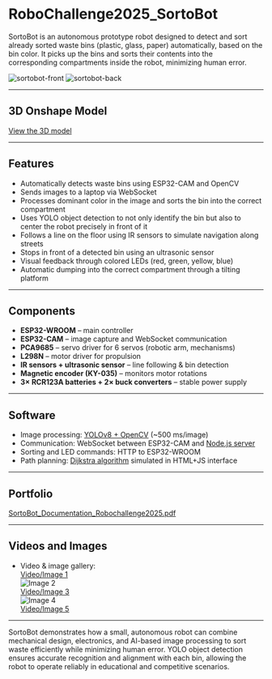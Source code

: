 # RoboChallenge2025_SortoBot

SortoBot is an autonomous prototype robot designed to detect and sort already sorted waste bins (plastic, glass, paper) automatically, based on the bin color. It picks up the bins and sorts their contents into the corresponding compartments inside the robot, minimizing human error.

![sortobot-front](https://github.com/user-attachments/assets/0be4961a-94c6-4fc7-93eb-86d985d4c41f)
![sortobot-back](https://github.com/user-attachments/assets/2305cf88-7383-4299-aec0-4dba8b875e03)

---

## 3D Onshape Model

[View the 3D model](https://cad.onshape.com/documents/6dcd17111db380910306cb9f/w/09c7ec735f4629dd65699941/e/5b817ed5bd58267ef9394a37?renderMode=0&uiState=68889b5304ee9a1da0ab395c)

---

## Features

- Automatically detects waste bins using ESP32-CAM and OpenCV
- Sends images to a laptop via WebSocket
- Processes dominant color in the image and sorts the bin into the correct compartment
- Uses YOLO object detection to not only identify the bin but also to center the robot precisely in front of it
- Follows a line on the floor using IR sensors to simulate navigation along streets
- Stops in front of a detected bin using an ultrasonic sensor
- Visual feedback through colored LEDs (red, green, yellow, blue)
- Automatic dumping into the correct compartment through a tilting platform

---

## Components

- **ESP32-WROOM** – main controller
- **ESP32-CAM** – image capture and WebSocket communication
- **PCA9685** – servo driver for 6 servos (robotic arm, mechanisms)
- **L298N** – motor driver for propulsion
- **IR sensors + ultrasonic sensor** – line following & bin detection
- **Magnetic encoder (KY-035)** – monitors motor rotations
- **3× RCR123A batteries + 2× buck converters** – stable power supply

---

## Software

- Image processing: [YOLOv8 + OpenCV](https://github.com/Selubipu/InfoEducatie2025_SortoBot/blob/main/computer%20vision/bin_detect.py) (~500 ms/image)
- Communication: WebSocket between ESP32-CAM and [Node.js server](https://github.com/Selubipu/InfoEducatie2025_SortoBot/blob/main/server/server.js)
- Sorting and LED commands: HTTP to ESP32-WROOM
- Path planning: [Dijkstra algorithm](https://github.com/Selubipu/InfoEducatie2025_SortoBot/blob/main/relevant%20files/harta_oras.html) simulated in HTML+JS interface

---

## Portfolio

[SortoBot_Documentation_Robochallenge2025.pdf](https://github.com/user-attachments/files/23219410/SortoBot_Documentation_Robochallenge2025.pdf)

---

## Videos and Images

- Video & image gallery:  
[Video/Image 1](https://github.com/user-attachments/assets/23158b6e-8c34-4196-94d6-50561dbbfcba)  
![Image 2](https://github.com/user-attachments/assets/a9da2578-b35f-405a-b837-394831c31751)  
[Video/Image 3](https://github.com/user-attachments/assets/360cc1d4-3342-45b5-8489-b0b60394ee9c)  
![Image 4](https://github.com/user-attachments/assets/f626d822-4479-4860-8af2-110f2207b43f)  
[Video/Image 5](https://github.com/user-attachments/assets/5af3a4a9-be06-4f97-8eef-67062ac7edec)

---

SortoBot demonstrates how a small, autonomous robot can combine mechanical design, electronics, and AI-based image processing to sort waste efficiently while minimizing human error. YOLO object detection ensures accurate recognition and alignment with each bin, allowing the robot to operate reliably in educational and competitive scenarios.
